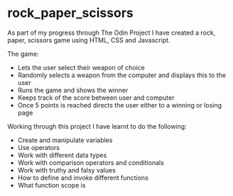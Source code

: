 # rock_paper_scissors

As part of my progress through The Odin Project I have created a rock, paper, scissors game using HTML, CSS and Javascript.

The game:
- Lets the user select their weapon of choice
- Randomly selects a weapon from the computer and displays this to the user
- Runs the game and shows the winner
- Keeps track of the score between user and computer
- Once 5 points is reached directs the user either to a winning or losing page

Working through this project I have learnt to do the following:
- Create and manipulate variables
- Use operators
- Work with different data types
- Work with comparison operators and conditionals
- Work with truthy and falsy values
- How to define and invoke different functions
- What function scope is
